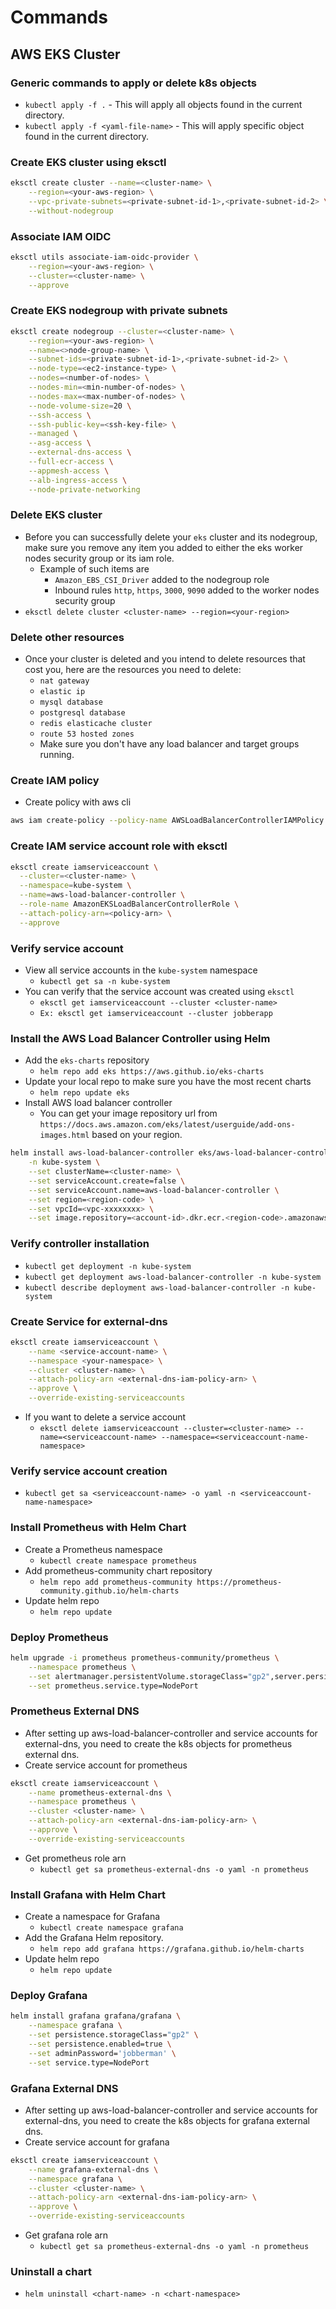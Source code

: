 # Commands
## AWS EKS Cluster

### Generic commands to apply or delete k8s objects
* `kubectl apply -f .` - This will apply all objects found in the current directory.
* `kubectl apply -f <yaml-file-name>` - This will apply specific object found in the current directory.

### Create EKS cluster using eksctl
```sh
eksctl create cluster --name=<cluster-name> \
    --region=<your-aws-region> \
    --vpc-private-subnets=<private-subnet-id-1>,<private-subnet-id-2> \
    --without-nodegroup
```

### Associate IAM OIDC
```sh
eksctl utils associate-iam-oidc-provider \
    --region=<your-aws-region> \
    --cluster=<cluster-name> \
    --approve
```

### Create EKS nodegroup with private subnets
```sh
eksctl create nodegroup --cluster=<cluster-name> \
    --region=<your-aws-region> \
    --name=<>node-group-name> \
    --subnet-ids=<private-subnet-id-1>,<private-subnet-id-2> \
    --node-type=<ec2-instance-type> \
    --nodes=<number-of-nodes> \
    --nodes-min=<min-number-of-nodes> \
    --nodes-max=<max-number-of-nodes> \
    --node-volume-size=20 \
    --ssh-access \
    --ssh-public-key=<ssh-key-file> \
    --managed \
    --asg-access \
    --external-dns-access \
    --full-ecr-access \
    --appmesh-access \
    --alb-ingress-access \
    --node-private-networking
```

### Delete EKS cluster
* Before you can successfully delete your `eks` cluster and its nodegroup, make sure you remove any item you added to either the eks worker nodes security group or its iam role.
  * Example of such items are
    * `Amazon_EBS_CSI_Driver` added to the nodegroup role
    * Inbound rules `http`, `https`, `3000`, `9090` added to the worker nodes security group
* `eksctl delete cluster <cluster-name> --region=<your-region>`

### Delete other resources
* Once your cluster is deleted and you intend to delete resources that cost you, here are the resources you need to delete:
  * `nat gateway`
  * `elastic ip`
  * `mysql database`
  * `postgresql database`
  * `redis elasticache cluster`
  * `route 53 hosted zones`
  * Make sure you don't have any load balancer and target groups running.

### Create IAM policy
* Create policy with aws cli
```sh
aws iam create-policy --policy-name AWSLoadBalancerControllerIAMPolicy --policy-document file://iam_policy.json
```

### Create IAM service account role with eksctl
```sh
eksctl create iamserviceaccount \
  --cluster=<cluster-name> \
  --namespace=kube-system \
  --name=aws-load-balancer-controller \
  --role-name AmazonEKSLoadBalancerControllerRole \
  --attach-policy-arn=<policy-arn> \
  --approve
```

### Verify service account
* View all service accounts in the `kube-system` namespace
  * `kubectl get sa -n kube-system`
* You can verify that the service account was created using `eksctl`
  * `eksctl get iamserviceaccount --cluster <cluster-name>`
  * `Ex: eksctl get iamserviceaccount --cluster jobberapp`

### Install the AWS Load Balancer Controller using Helm
* Add the `eks-charts` repository
  * `helm repo add eks https://aws.github.io/eks-charts`
* Update your local repo to make sure you have the most recent charts
  * `helm repo update eks`
* Install AWS load balancer controller
  * You can get your image repository url from `https://docs.aws.amazon.com/eks/latest/userguide/add-ons-images.html` based on your region.
```sh
helm install aws-load-balancer-controller eks/aws-load-balancer-controller \
    -n kube-system \
    --set clusterName=<cluster-name> \
    --set serviceAccount.create=false \
    --set serviceAccount.name=aws-load-balancer-controller \
    --set region=<region-code> \
    --set vpcId=<vpc-xxxxxxxx> \
    --set image.repository=<account-id>.dkr.ecr.<region-code>.amazonaws.com/amazon/aws-load-balancer-controller
```

### Verify controller installation
* `kubectl get deployment -n kube-system`
* `kubectl get deployment aws-load-balancer-controller -n kube-system`
* `kubectl describe deployment aws-load-balancer-controller -n kube-system`

### Create Service for external-dns
```sh
eksctl create iamserviceaccount \
    --name <service-account-name> \
    --namespace <your-namespace> \
    --cluster <cluster-name> \
    --attach-policy-arn <external-dns-iam-policy-arn> \
    --approve \
    --override-existing-serviceaccounts
```
* If you want to delete a service account
  * `eksctl delete iamserviceaccount --cluster=<cluster-name> --name=<serviceaccount-name> --namespace=<serviceaccount-name-namespace>`

### Verify service account creation
* `kubectl get sa <serviceaccount-name> -o yaml -n <serviceaccount-name-namespace>`

### Install Prometheus with Helm Chart
* Create a Prometheus namespace
  * `kubectl create namespace prometheus`
* Add prometheus-community chart repository
  * `helm repo add prometheus-community https://prometheus-community.github.io/helm-charts`
* Update helm repo
  * `helm repo update`

### Deploy Prometheus
```sh
helm upgrade -i prometheus prometheus-community/prometheus \
    --namespace prometheus \
    --set alertmanager.persistentVolume.storageClass="gp2",server.persistentVolume.storageClass="gp2" \
    --set prometheus.service.type=NodePort
```

### Prometheus External DNS
* After setting up aws-load-balancer-controller and service accounts for external-dns, you need to create the k8s objects for prometheus external dns.
* Create service account for prometheus
```sh
eksctl create iamserviceaccount \
    --name prometheus-external-dns \
    --namespace prometheus \
    --cluster <cluster-name> \
    --attach-policy-arn <external-dns-iam-policy-arn> \
    --approve \
    --override-existing-serviceaccounts
```
* Get prometheus role arn
  * `kubectl get sa prometheus-external-dns -o yaml -n prometheus`

### Install Grafana with Helm Chart
* Create a namespace for Grafana
  * `kubectl create namespace grafana`
* Add the Grafana Helm repository.
  * `helm repo add grafana https://grafana.github.io/helm-charts`
* Update helm repo
  * `helm repo update`

### Deploy Grafana
```sh
helm install grafana grafana/grafana \
    --namespace grafana \
    --set persistence.storageClass="gp2" \
    --set persistence.enabled=true \
    --set adminPassword='jobberman' \
    --set service.type=NodePort
```

### Grafana External DNS
- After setting up aws-load-balancer-controller and service accounts for external-dns, you need to create the k8s objects for grafana external dns.
- Create service account for grafana
```sh
eksctl create iamserviceaccount \
    --name grafana-external-dns \
    --namespace grafana \
    --cluster <cluster-name> \
    --attach-policy-arn <external-dns-iam-policy-arn> \
    --approve \
    --override-existing-serviceaccounts
```
* Get grafana role arn
  * `kubectl get sa prometheus-external-dns -o yaml -n prometheus`

### Uninstall a chart
* `helm uninstall <chart-name> -n <chart-namespace>`